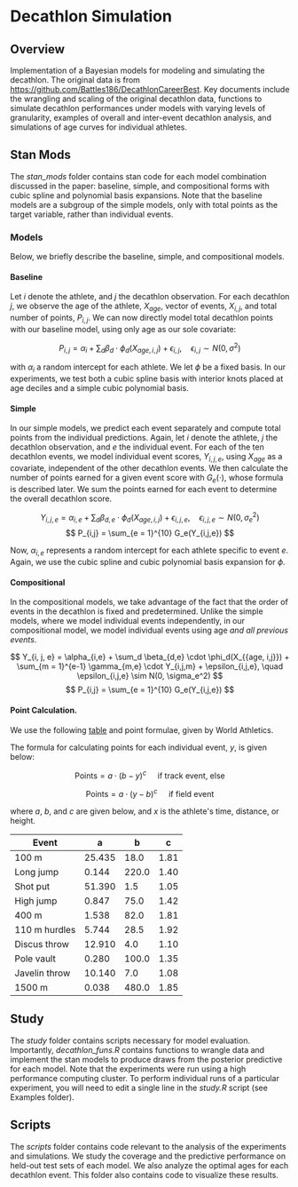 # Decathlon Simulation

## Overview

Implementation of a Bayesian models for modeling and simulating the decathlon. The original data is from https://github.com/Battles186/DecathlonCareerBest. Key documents include the wrangling and scaling of the original decathlon data, functions to simulate decathlon performances under models with varying levels of granularity, examples of overall and inter-event decathlon analysis, and simulations of age curves for individual athletes.

## Stan Mods

The *stan_mods* folder contains stan code for each model combination discussed in the paper: baseline, simple, and compositional forms with cubic spline and polynomial basis expansions. Note that the baseline models are a subgroup of the simple models, only with total points as the target variable, rather than individual events. 

### Models

Below, we briefly describe the baseline, simple, and compositional models. 

#### Baseline

Let $i$ denote the athlete, and $j$ the decathlon observation. For each decathlon $j$, we observe the age of the athlete, $X_{age}$, vector of events, $X_{i,j}$, and total number of points, $P_{i,j}$. We can now directly model total decathlon points with our baseline model, using only age as our sole covariate:

$$
P_{i,j} = \alpha_i + \sum_d \beta_d \cdot \phi_d(X_{{age, i,j}})  + \epsilon_{i,j}, \quad \epsilon_{i,j} \sim N(0, \sigma^2)
$$

with $\alpha_i$ a random intercept for each athlete. We let $\phi$ be a fixed basis. In our experiments, we test both a cubic spline basis with interior knots placed at age deciles and a simple cubic polynomial basis.

#### Simple

In our simple models, we predict each event separately and compute total points from the individual predictions. 
Again, let $i$ denote the athlete, $j$ the decathlon observation, and $e$ the individual event.
For each of the ten decathlon events, we model individual event scores, $Y_{i,j,e}$, using $X_{age}$ as a covariate, independent of the other decathlon events.
We then calculate the number of points earned for a given event score with $G_e(\cdot)$, whose formula is described later. We sum the points earned for each event to determine the overall decathlon score. 

$$
Y_{i, j, e} = \alpha_{i,e} + \sum_d \beta_{d,e} \cdot \phi_d(X_{{age, i,j}})  + \epsilon_{i,j,e}, \quad \epsilon_{i,j,e} \sim N(0, \sigma_e^2) 
$$
$$
P_{i,j} = \sum_{e = 1}^{10} G_e(Y_{i,j,e})
$$

Now, $\alpha_{i,e}$ represents a random intercept for each athlete specific to event $e$. Again, we use the cubic spline and cubic polynomial basis expansion for $\phi$.

#### Compositional

In the compositional models, we take advantage of the fact that the order of events in the decathlon is fixed and predetermined. 
Unlike the simple models, where we model individual events independently, in our compositional model, we model individual events using age *and all previous events*.

$$
Y_{i, j, e} = \alpha_{i,e} + \sum_d \beta_{d,e} \cdot \phi_d(X_{{age, i,j}}) + \sum_{m = 1}^{e-1} \gamma_{m,e} \cdot Y_{i,j,m}  + \epsilon_{i,j,e}, \quad \epsilon_{i,j,e} \sim N(0, \sigma_e^2) 
$$
$$
P_{i,j} = \sum_{e = 1}^{10} G_e(Y_{i,j,e})
$$

#### Point Calculation.

We use the following [table](https://worldathletics.org/about-iaaf/documents/technical-information) and point formulae, given by World Athletics. 

The formula for calculating points for each individual event, $y$, is given below:

$$
\text{Points} =  a \cdot (b-y)^c \quad \text{ if track event, else}
$$

$$
\text{Points} =  a \cdot (y-b)^c \quad \text{ if field event}
$$

where $a$, $b$, and $c$ are given below, and $x$ is the athlete's time, distance, or height.

| Event         | a      | b     | c    |
|---------------|--------|-------|------|
| 100 m         | 25.435 | 18.0  | 1.81 |
| Long jump     | 0.144  | 220.0 | 1.40 |
| Shot put      | 51.390 | 1.5   | 1.05 |
| High jump     | 0.847  | 75.0  | 1.42 |
| 400 m         | 1.538  | 82.0  | 1.81 |
| 110 m hurdles | 5.744  | 28.5  | 1.92 |
| Discus throw  | 12.910 | 4.0   | 1.10 |
| Pole vault    | 0.280  | 100.0 | 1.35 |
| Javelin throw | 10.140 | 7.0   | 1.08 |
| 1500 m        | 0.038  | 480.0 | 1.85 |


## Study

The *study* folder contains scripts necessary for model evaluation. Importantly, *decathlon_funs.R* contains functions to wrangle data and implement the stan models to produce draws from the posterior predictive for each model. Note that the experiments were run using a high performance computing cluster. To perform individual runs of a particular experiment, you will need to edit a single line in the *study.R* script (see Examples folder).

## Scripts

The *scripts* folder contains code relevant to the analysis of the experiments and simulations. We study the coverage and the predictive performance on held-out test sets of each model. We also analyze the optimal ages for each decathlon event. This folder also contains code to visualize these results.
